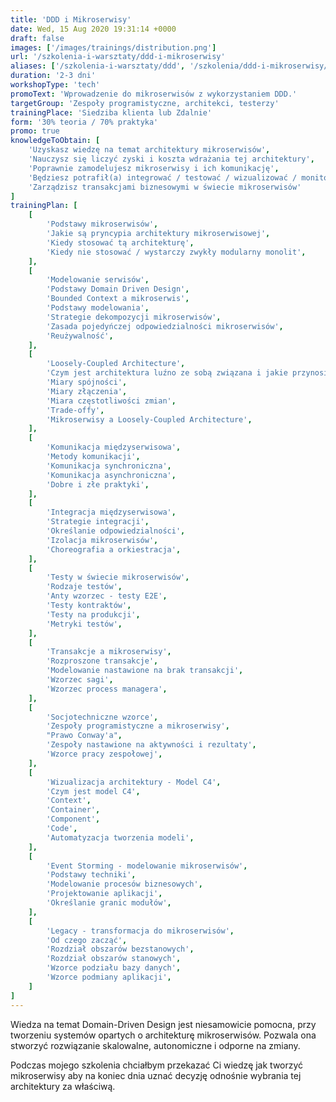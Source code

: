 ```yaml
---
title: 'DDD i Mikroserwisy'
date: Wed, 15 Aug 2020 19:31:14 +0000
draft: false
images: ['/images/trainings/distribution.png']
url: '/szkolenia-i-warsztaty/ddd-i-mikroserwisy'
aliases: ['/szkolenia-i-warsztaty/ddd', '/szkolenia/ddd-i-mikroserwisy/']
duration: '2-3 dni'
workshopType: 'tech'
promoText: 'Wprowadzenie do mikroserwisów z wykorzystaniem DDD.'
targetGroup: 'Zespoły programistyczne, architekci, testerzy'
trainingPlace: 'Siedziba klienta lub Zdalnie'
form: '30% teoria / 70% praktyka'
promo: true
knowledgeToObtain: [
    'Uzyskasz wiedzę na temat architektury mikroserwisów',
    'Nauczysz się liczyć zyski i koszta wdrażania tej architektury',
    'Poprawnie zamodelujesz mikroserwisy i ich komunikację',
    'Będziesz potrafił(a) integrować / testować / wizualizować / monitorować mikroserwisy',
    'Zarządzisz transakcjami biznesowymi w świecie mikroserwisów'
]
trainingPlan: [
    [
        'Podstawy mikroserwisów',
        'Jakie są pryncypia architektury mikroserwisowej',
        'Kiedy stosować tą architekturę',
        'Kiedy nie stosować / wystarczy zwykły modularny monolit',
    ],
    [
        'Modelowanie serwisów',    
        'Podstawy Domain Driven Design',
        'Bounded Context a mikroserwis',
        'Podstawy modelowania',
        'Strategie dekompozycji mikroserwisów',
        'Zasada pojedyńczej odpowiedzialności mikroserwisów',
        'Reużywalność',
    ],
    [
        'Loosely-Coupled Architecture',    
        'Czym jest architektura luźno ze sobą związana i jakie przynosi zyski',
        'Miary spójności',
        'Miary złączenia',
        'Miara częstotliwości zmian',
        'Trade-offy',
        'Mikroserwisy a Loosely-Coupled Architecture',
    ],
    [
        'Komunikacja międzyserwisowa',    
        'Metody komunikacji',
        'Komunikacja synchroniczna',
        'Komunikacja asynchroniczna',
        'Dobre i złe praktyki',
    ],
    [
        'Integracja międzyserwisowa',    
        'Strategie integracji',
        'Określanie odpowiedzialności',
        'Izolacja mikroserwisów',
        'Choreografia a orkiestracja',
    ],
    [
        'Testy w świecie mikroserwisów',    
        'Rodzaje testów',
        'Anty wzorzec - testy E2E',
        'Testy kontraktów',
        'Testy na produkcji',
        'Metryki testów',
    ],
    [
        'Transakcje a mikroserwisy',
        'Rozproszone transakcje',
        'Modelowanie nastawione na brak transakcji',
        'Wzorzec sagi',
        'Wzorzec process managera',
    ],
    [
        'Socjotechniczne wzorce',
        'Zespoły programistyczne a mikroserwisy',
        "Prawo Conway'a",
        'Zespoły nastawione na aktywności i rezultaty',
        'Wzorce pracy zespołowej',
    ],
    [
        'Wizualizacja architektury - Model C4',    
        'Czym jest model C4',
        'Context',
        'Container',
        'Component',
        'Code',
        'Automatyzacja tworzenia modeli',
    ],
    [
        'Event Storming - modelowanie mikroserwisów',
        'Podstawy techniki',
        'Modelowanie procesów biznesowych',
        'Projektowanie aplikacji',
        'Określanie granic modułów',
    ],
    [
        'Legacy - transformacja do mikroserwisów',
        'Od czego zacząć',
        'Rozdział obszarów bezstanowych',
        'Rozdział obszarów stanowych',
        'Wzorce podziału bazy danych',
        'Wzorce podmiany aplikacji',
    ]
]
---
```

Wiedza na temat Domain-Driven Design jest niesamowicie pomocna, przy tworzeniu systemów opartych o architekturę mikroserwisów. Pozwala ona stworzyć rozwiązanie skalowalne, autonomiczne i odporne na zmiany.

Podczas mojego szkolenia chciałbym przekazać Ci wiedzę jak tworzyć mikroserwisy aby na koniec dnia uznać decyzję odnośnie wybrania tej architektury za właściwą.